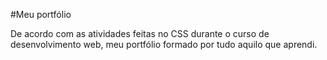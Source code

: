 #Meu portfólio 

De acordo com as atividades feitas no CSS durante o curso de desenvolvimento web, meu portfólio formado por tudo aquilo que aprendi.
